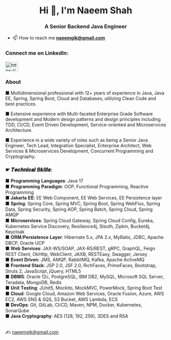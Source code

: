 <h1 align="center">Hi 👋, I'm Naeem Shah</h1>
<h3 align="center">A Senior Backend Java Engineer</h3>

- 📫 How to reach me **naeemgik@gmail.com**

<h3 align="left">Connect me on LinkedIn:</h3>
<p align="left">
<a href="https://www.linkedin.com/in/naeemgik/" target="blank"><img align="center" src="https://raw.githubusercontent.com/rahuldkjain/github-profile-readme-generator/master/src/images/icons/Social/linked-in-alt.svg" alt="https://www.linkedin.com/in/naeemgik/" height="30" width="40" /></a>
</p>

<h3 align="left">About</h3>
■ Multidimensional professional with 12+ years of experience in Java, Java EE, Spring, Spring Boot, Cloud and Databases, utilizing Clean Code and best practices.

■ Extensive experience with Multi-faceted Enterprise Grade Software development and Modern design patterns and design principles including TDD, CI/CD, Event Driven Development, Service-oriented and Microservices Architecture.

■ Experience in a wide variety of roles such as being a Senior Java Engineer, Tech Lead, Integration Specialist, Enterprise Architect, Web Services & Microservices Development, Concurrent Programming and Cryptography.

<h3 align="left">☛ 𝑻𝒆𝒄𝒉𝒏𝒊𝒄𝒂𝒍 𝑺𝒌𝒊𝒍𝒍𝒔:</h3>
■ 𝐏𝐫𝐨𝐠𝐫𝐚𝐦𝐦𝐢𝐧𝐠 𝐋𝐚𝐧𝐠𝐮𝐚𝐠𝐞𝐬: Java 17<br>
■ 𝐏𝐫𝐨𝐠𝐫𝐚𝐦𝐦𝐢𝐧𝐠 𝐏𝐚𝐫𝐚𝐝𝐢𝐠𝐦: OOP, Functional Programming, Reactive Programming<br>
■ 𝐉𝐚𝐤𝐚𝐫𝐭𝐚 𝐄𝐄: EE Web Component, EE Web Services, EE Persistence layer<br>
■ 𝐒𝐩𝐫𝐢𝐧𝐠: Spring Core, Spring MVC, Spring Boot, Spring WebFlux, Spring Data, Spring Security, Spring AOP, Spring Batch, Spring Cloud, Spring AMQP<br>
■ 𝐌𝐢𝐜𝐫𝐨𝐬𝐞𝐫𝐯𝐢𝐜𝐞𝐬: Spring Cloud Gateway, Spring Cloud Conﬁg, Eureka, Kubernetes Service Discovery, Resilience4j, Sleuth, Zipkin, Bucket4j, Keycloak<br>
■ 𝐎𝐑𝐌/𝐏𝐞𝐫𝐬𝐢𝐬𝐭𝐞𝐧𝐜𝐞 𝐋𝐚𝐲𝐞𝐫: Hibernate 5.x, JPA 2.x, MyBatis, JDBC, Apache DBCP, Oracle UCP<br>
■ 𝐖𝐞𝐛 𝐒𝐞𝐫𝐯𝐢𝐜𝐞𝐬: JAX-WS/SOAP, JAX-RS/REST, gRPC, GraphQL, Feign REST Client, OkHttp, WebClient, JAXB, RESTEasy, Swagger, Jersey<br>
■ 𝐄𝐯𝐞𝐧𝐭 𝐃𝐫𝐢𝐯𝐞𝐧: JMS, AMQP, RabbitMQ, Kafka, Apache ActiveMQ<br>
■ 𝐅𝐫𝐨𝐧𝐭𝐞𝐧𝐝 𝐒𝐭𝐚𝐜𝐤: JSP 2.0, JSF 2.0, RichFaces, PrimeFaces, Bootstrap, Struts 2, JavaScript, jQuery, HTML5<br>
■ 𝐃𝐁𝐌𝐒: Oracle 12c, PostgreSQL, IBM DB2, MySQL, Microsoft SQL Server, Teradata, MongoDB, Redis<br>
■ 𝐔𝐧𝐢𝐭 𝐓𝐞𝐬𝐭𝐢𝐧𝐠: JUnit5, Mockito, MockMVC, PowerMock, Spring Boot Test<br>
■ 𝐂𝐥𝐨𝐮𝐝: Google Cloud, Amazon Web Services, Oracle Fusion, Azure, AWS EC2, AWS SNS & SQS, S3 Bucket, AWS Lambda, ECS<br>
■ 𝐃𝐞𝐯𝐎𝐩𝐬: Git, GitLab, CI/CD, Maven, NPM, Docker, Kubernetes, SonarQube<br>
■ 𝐉𝐚𝐯𝐚 𝐂𝐫𝐲𝐩𝐭𝐨𝐠𝐫𝐚𝐩𝐡𝐲: AES (128, 192, 256), 3DES and RSA<br><br>

✍ naeemgik@gmail.com

